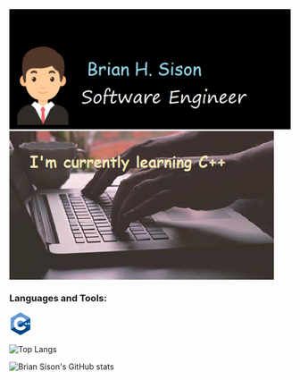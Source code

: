 <img src="https://raw.githubusercontent.com/BrianSison/BrianSison/main/PP.png"/>

<img align="center" src="https://raw.githubusercontent.com/BrianSison/BrianSison/main/CPP.png"/>

<p align="left">
</p>

<h3 align="left">Languages and Tools:</h3>
<p align="left"> <a href="https://www.w3schools.com/cpp/" target="_blank" rel="noreferrer"> <img src="https://raw.githubusercontent.com/devicons/devicon/master/icons/cplusplus/cplusplus-original.svg" alt="cplusplus" width="40" height="40"/> </a> </p>

![Top Langs](https://github-readme-stats.vercel.app/api/top-langs/?username=briansison&show_icons=true&theme=cobalt)

![Brian Sison's GitHub stats](https://github-readme-stats.vercel.app/api?username=briansison&show_icons=true&theme=cobalt)


